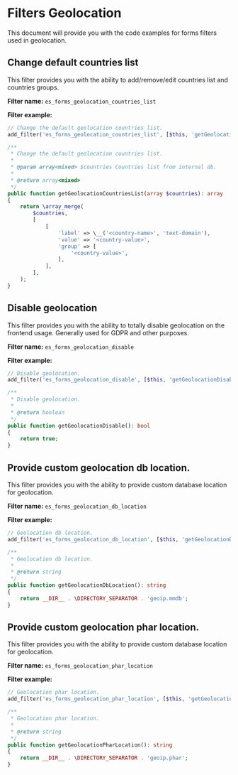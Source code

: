# Filters Geolocation
This document will provide you with the code examples for forms filters used in geolocation.

## Change default countries list
This filter provides you with the ability to add/remove/edit countries list and countries groups.

**Filter name:**
`es_forms_geolocation_countries_list`

**Filter example:**
```php
// Change the default geolocation countries list.
add_filter('es_forms_geolocation_countries_list', [$this, 'getGeolocationCountriesList']);

/**
 * Change the default geolocation countries list.
 *
 * @param array<mixed> $countries Countries list from internal db.
 *
 * @return array<mixed>
 */
public function getGeolocationCountriesList(array $countries): array
{
	return \array_merge(
		$countries,
		[
			[
				'label' => \__('<country-name>', 'text-domain'),
				'value' => '<country-value>',
				'group' => [
					'<country-value>',
				],
			],
		],
	);
}
```

## Disable geolocation
This filter provides you with the ability to totally disable geolocation on the frontend usage.
Generally used for GDPR and other purposes.

**Filter name:**
`es_forms_geolocation_disable`

**Filter example:**
```php
// Disable geolocation.
add_filter('es_forms_geolocation_disable', [$this, 'getGeolocationDisable']);

/**
 * Disable geolocation.
 *
 * @return boolean
 */
public function getGeolocationDisable(): bool
{
	return true;
}
```

## Provide custom geolocation db location.
This filter provides you with the ability to provide custom database location for geolocation.

**Filter name:**
`es_forms_geolocation_db_location`

**Filter example:**
```php
// Geolocation db location.
add_filter('es_forms_geolocation_db_location', [$this, 'getGeolocationDbLocation']);

/**
 * Geolocation db location.
 *
 * @return string
 */
public function getGeolocationDbLocation(): string
{
	return __DIR__ . \DIRECTORY_SEPARATOR . 'geoip.mmdb';
}
```

## Provide custom geolocation phar location.
This filter provides you with the ability to provide custom database location for geolocation.

**Filter name:**
`es_forms_geolocation_phar_location`

**Filter example:**
```php
// Geolocation phar location.
add_filter('es_forms_geolocation_phar_location', [$this, 'getGeolocationPharLocation']);

/**
 * Geolocation phar location.
 *
 * @return string
 */
public function getGeolocationPharLocation(): string
{
	return __DIR__ . \DIRECTORY_SEPARATOR . 'geoip.phar';
}
```
